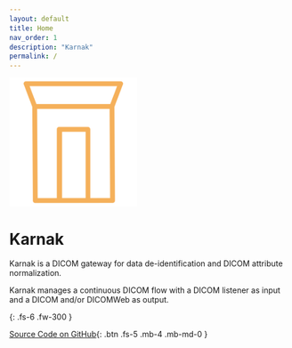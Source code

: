 ```yaml
---
layout: default
title: Home
nav_order: 1
description: "Karnak"
permalink: /
---
```


<img src="/resources/karnak.png" alt="karnak" style="zoom:45%;" />

# Karnak

Karnak is a DICOM gateway for data de-identification and DICOM attribute normalization.

Karnak manages a continuous DICOM flow with a DICOM listener as input and a DICOM and/or DICOMWeb as output.

{: .fs-6 .fw-300 }

[Source Code on GitHub](https://github.com/OsiriX-Foundation/karnak){: .btn .fs-5 .mb-4 .mb-md-0 } 


